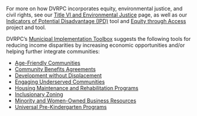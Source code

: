 For more on how DVRPC incorporates equity, environmental justice, and civil rights, see our [Title VI and Environmental Justice](https://www.dvrpc.org/GetInvolved/TitleVI/) page, as well as our [Indicators of Potential Disadvantage (IPD)](https://www.dvrpc.org/webmaps/IPD/) tool and [Equity through Access](https://www.dvrpc.org/ETA/) project and tool.

DVRPC’s [Municipal Implementation Toolbox](https://www.dvrpc.org/Plan/MIT/) suggests the following tools for reducing income disparities by increasing economic opportunities and/or helping further integrate communities:

* [Age-Friendly Communities](https://www.dvrpc.org/Plan/MIT/agefriendlycommunities)
* [Community Benefits Agreements](https://www.dvrpc.org/Plan/MIT/communitybenefitsagreementscbas)
* [Development without Displacement](https://www.dvrpc.org/Plan/MIT/developmentwithoutdisplacement)
* [Engaging Underserved Communities](https://www.dvrpc.org/Plan/MIT/engagingunderservedcommunities)
* [Housing Maintenance and Rehabilitation Programs](https://www.dvrpc.org/Plan/MIT/housingmaintenanceandrehabilitationprograms)
* [Inclusionary Zoning](https://www.dvrpc.org/Plan/MIT/inclusionaryzoning)
* [Minority and Women-Owned Business Resources](https://www.dvrpc.org/Plan/MIT/minorityandwomen-ownedbusinessresources)
* [Universal Pre-Kindergarten Programs](https://www.dvrpc.org/Plan/MIT/universalpre-kindergartenprograms)